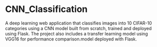 # CNN_Classification
A deep learning web application that classifies images into 10 CIFAR-10 categories using a CNN model built from scratch, trained and deployed using Flask. The project also includes a transfer learning model using VGG16 for performance comparison.model deployed with Flask.
